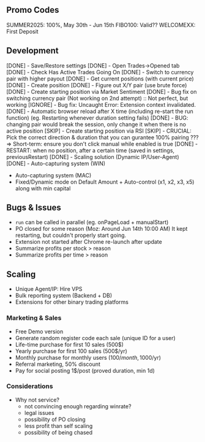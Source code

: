 ## Promo Codes

 SUMMER2025: 100%, May 30th - Jun 15th
 FIBO100: Valid??
 WELCOMEXX: First Deposit

## Development
[DONE] - Save/Restore settings
[DONE] - Open Trades->Opened tab
[DONE] - Check Has Active Trades Going On
[DONE] - Switch to currency pair with higher payout
[DONE] - Get current positions (with current price)
[DONE] - Create position
[DONE] - Figure out X/Y pair (use brute force)
[DONE] - Create starting position via Market Sentiment
[DONE] - Bug fix on switching currency pair (Not working on 2nd attempt) :: Not perfect, but working
[IGNORE] - Bug fix: Uncaught Error: Extension context invalidated.
[DONE] - Automatic browser reload after X time (including re-start the run function)  (eg. Restarting whenever duration setting fails)
[DONE] - BUG: changing pair would break the session, only change it when there is no active position
[SKIP] - Create starting position via RSI
[SKIP] - CRUCIAL: Pick the correct direction & duration that you can gurantee 100% pairing ???
   => Short-term: ensure you don't click manual while enabled is true
[DONE] - RESTART: when no position, after a certain time (saved in settings, previousRestart)
[DONE] - Scaling solution (Dynamic IP/User-Agent)
[DONE] - Auto-capturing system (WIN)
- Auto-capturing system (MAC)
- Fixed/Dynamic mode on Default Amount + Auto-control (x1, x2, x3, x5) along with min capital

## Bugs & Issues
- `run` can be called in parallel (eg. onPageLoad + manualStart)
- PO closed for some reason (Moz: Around Jun 14th 10:00 AM) It kept restarting, but couldn't properly start going.
- Extension not started after Chrome re-launch after update
- Summarize profits per stock > reason
- Summarize profits per time > reason

## Scaling
- Unique Agent/IP: Hire VPS
- Bulk reporting system (Backend + DB)
- Extensions for other binary trading platforms

### Marketing & Sales
- Free Demo version
- Generate random register code each sale (unique ID for a user)
- Life-time purchase for first 10 sales (500$)
- Yearly purchase for first 100 sales (500$/yr)
- Monthly purchase for monthly users (100$/month, 1000$/yr)
- Referral marketing, 50% discount
- Pay for social posting 1$/post (proved duration, min 1d)

### Considerations
- Why not service?
  - not convincing enough regarding winrate?
  - legal issues
  - possibility of PO closing
  - less profit than self scaling
  - possibility of being chased